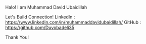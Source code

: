 
Halo! I am Muhammad David Ubaidillah

Let's Build Connection!
LinkedIn : https://www.linkedin.com/in/muhammaddavidubaidillah/
GitHub : https://github.com/Duvobadeli35

Thank You!

